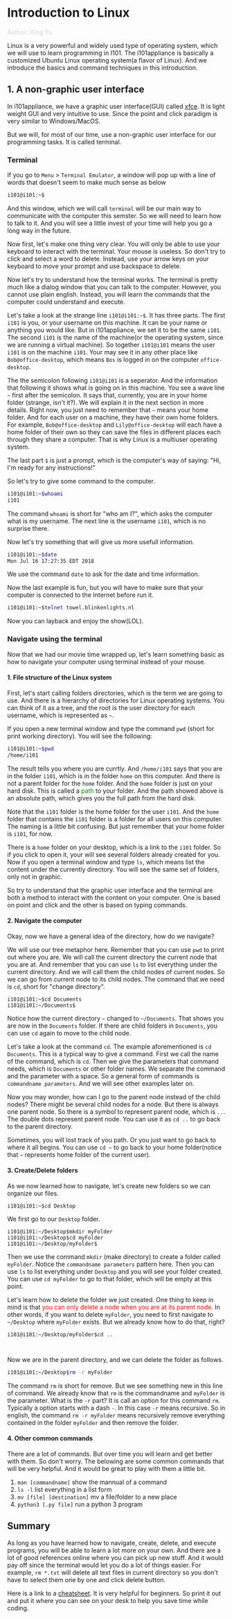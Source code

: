 
# Introduction to Linux

<span style="color:#D3D3D3">Author: Xing Yu</span>

Linux is a very powerful and widely used type of operating system, which we will use to learn programming in I101. The i101appliance is basically a customized Ubuntu Linux operating system\(a flavor of Linux\). And we introduce the basics and command techniques in this introduction.

## 1. A non-graphic user interface

In i101appliance, we have a graphic user interface(GUI) called [xfce](https://xfce.org). It is light weight GUI and very intuitive to use. Since the point and click paradigm is very similar to Windows/MacOS.

But we will, for most of our time, use a non-graphic user interface for our programming tasks. It is called terminal.

### Terminal

If you go to `Menu` > `Terminal Emulator`, a window will pop up with a line of words that doesn't seem to make much sense as below

```bash
i101@i101:~$
```

And this window, which we will call `terminal` will be our main way to communicate with the computer this semster. So we will need to learn how to talk to it. And you will see a little invest of your time will help you go a long way in the future.

Now first, let's make one thing very clear. You will only be able to use your keyboard to interact with the terminal. Your mouse is useless. So don't try to click and select a word to delete. Instead, use your arrow keys on your keyboard to move your prompt and use backspace to delete.

Now let's try to understand how the terminal works. The terminal is pretty much like a dialog window that you can talk to the computer. However, you cannot use plain english. Instead, you will learn the commands that the computer could understand and execute. 

Let's take a look at the strange line `i101@i101:~$`. It has three parts. The first `i101` is you, or your username on this machine. It can be your name or anything you would like. But in i101appliance, we set it to be the same `i101`. The second `i101` is the name of the machine\(or the operating system, since we are running a virtual machine\). So together `i101@i101` means the user `i101` is on the machine `i101`. Your may see it in any other place like `Bob@office-desktop`, which means `Bos` is logged in on the computer `office-desktop`. 

The the semicolon following `i101@i101` is a seperator. And the information that following it shows what is going on in this machine. You see a wave line `~` first after the semicolon. It says that, currently, you are in your home folder \(strange, isn't it?\). We will explain it in the next section in more details. Right now, you just need to remember that `~` means your home folder. And for each user on a machine, they have their own home folders. For example, `Bob@office-desktop` and `Lily@office-desktop` will each have a home folder of their own so they can save the files in different places each through they share a computer. That is why Linux is a multiuser operating system.

The last part `$` is just a prompt, which is the computer's way of saying: "Hi, I'm ready for any instructions!"

So let's try to give some command to the computer.

```bash
i101@i101:~$whoami
i101
```

The command `whoami` is short for "who am I?", which asks the computer what is my username. The next line is the username `i101`, which is no surprise there.

Now let's try something that will give us more usefull information.

```bash
i101@i101:~$date
Mon Jul 16 17:27:35 EDT 2018
```

We use the command `date` to ask for the date and time information.

Now the last example is fun, but you will have to make sure that your computer is connected to the Internet before run it. 


```bash
i101@i101:~$telnet towel.blinkenlights.nl
```

Now you can layback and enjoy the show\(LOL\).

### Navigate using the terminal

Now that we had our movie time wrapped up, let's learn something basic as how to navigate your computer using terminal instead of your mouse.

#### 1. File structure of the Linux system

First, let's start calling folders directories, which is the term we are going to use. And there is a hierarchy of directories for Linux operating systems. You can think of it as a tree, and the root is the user directory for each username, which is represented as `~`.

If you open a new terminal window and type the command `pwd` (short for print working directory). You will see the following:

```bash
i101@i101:~$pwd
/home/i101
```

The result tells you where you are currtly. And `/home/i101` says that you are in the folder `i101`, which is in the folder `home` on this computer. And there is not a parent folder for the `home` folder. And the `home` folder is just on your hard disk. This is called a <span style=color:green>path</span> to your folder. And the path showed above is an absolute path, which gives you the full path from the hard disk.

Note that the `i101` folder is the home folder for the user `i101`. And the `home` folder that contains the `i101` folder is a folder for all users on this computer. The naming is a little bit confusing. But just remember that your home folder is `i101`, for now.

There is a `home` folder on your desktop, which is a link to the `i101` folder. So if you click to open it, your will see several folders already created for you. Now if you open a terminal window and type `ls`, which means list the content under the currently directory. You will see the same set of folders, only not in graphic.

So try to understand that the graphic user interface and the terminal are both a method to interact with the content on your computer. One is based on point and click and the other is based on typing commands.

#### 2. Navigate the computer

Okay, now we have a general idea of the directory, how do we navigate? 

We will use our tree metaphor here. Remember that you can use `pwd` to print out where you are. We will call the current directory the current node that you are at. And remember that you can use `ls` to list everything under the current directory. And we will call them the child nodes of current nodes. So we can go from current node to its child nodes. The command that we need is `cd`, short for "change directory". 

```shell
i101@i101:~$cd Documents
i101@i101:~/Documents$
```



Notice how the current directory `~` changed to `~/Documents`. That shows you are now in the `Documents` folder. If there are child folders in `Documents`, you can use `cd` again to move to the child node.

Let's take a look at the command `cd`. The example aforementioned is `cd Documents`. This is a typical way to give a command. First we call the name of the command, which is `cd`. Then we give the parameters that command needs, which is `Documents` or other folder names. We separate the command and the parameter with a space. So a general form of commands is `commandname parameters`. And we will see other examples later on.

Now you may wonder, how can I go to the parent node instead of the child nodes? There might be several child nodes for a node. But there is always one parent node. So there is a symbol to represent parent node, which is `..`. The double dots represent parent node. You can use it as `cd ..` to go back to the parent directory.

Sometimes, you will lost track of you path. Or you just want to go back to where it all begins. You can use ``cd ~`` to go back to your home folder\(notice that `~` represents home folder of the current user\).

#### 3. Create/Delete folders

As we now learned how to navigate, let's create new folders so we can organize our files.

```shell
i101@i101:~$cd Desktop
```

We first go to our `Desktop` folder.

```shell
i101@i101:~/Desktop$mkdir myFolder
i101@i101:~/Desktop$cd myFolder
i101@i101:~/Desktop/myFolder$
```

Then we use the command `mkdir` \(make directory\) to create a folder called `myFolder`. Notice the `commandname parameters` pattern here. Then you can use `ls` to list everything under `Desktop` and you will see your folder created. You can use `cd myFolder` to go to that folder, which will be empty at this point.

Let's learn how to delete the folder we just created. One thing to keep in mind is that <span style=color:red>you can only delete a node when you are at its parent node</span>. In other words, if you want to delete `myFolder`, you need to first navigate to `~/Desktop` where `myFolder` exists. But we already know how to do that, right?

```shell
i101@i101:~/Desktop/myFolder$cd ..



```

Now we are in the parent directory, and we can delete the folder as follows.

```sh
i101@i101:~/Desktop$rm -r myFolder
```

The command `rm` is short for remove. But we see something new in this line of command. We already know that `rm` is the commandname and `myFolder` is the parameter. What is the `-r` part? It is call an option for this command `rm`. Typically a option starts with a dash `-`. In this case `-r` means recursive. So in english, the command `rm -r myFolder` means recursively remove everything contained in the folder `myFolder` and then remove the folder.

#### 4. Other common commands

There are a lot of commands. But over time you will learn and get better with them. So don't worry. The belowing are some common commands that will be very helpful. And it would be great to play with them a little bit.

1. `man [commandname]` show the mannual of a command
2. `ls -l` list everything in a list form
3. `mv [file] [destination]` mv a file/folder to a new place
4. `python3 [.py file]` run a python 3 program

## Summary



As long as you have learned how to navigate, create, delete, and execute programs, you will be able to learn a lot more on your own. And there are a lot of good references online where you can pick up new stuff. And it would pay off since the terminal would let you do a lot of things easier. For example, `rm *.txt` will delete all text files in current directory so you don't have to select them one by one and click delete button.

Here is a link to a [cheatsheet](https://files.fosswire.com/2007/08/fwunixref.pdf). It is very helpful for beginners. So print it out and put it where you can see on your desk to help you save time while coding.
